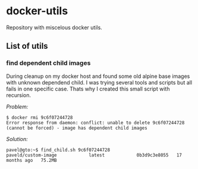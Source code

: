 # docker-utils

Repository with miscelous docker utils.

## List of utils

### find dependent child images

During cleanup on my docker host and found some old alpine base images with unknown dependend child. I was trying several tools and scripts but all fails in one specific case. Thats why I created this small script with recursion.

*Problem:*
```
$ docker rmi 9c6f07244728
Error response from daemon: conflict: unable to delete 9c6f07244728 (cannot be forced) - image has dependent child images
```
*Solution:*
```
pavel@gto:~$ find_child.sh 9c6f07244728
paveld/custom-image            latest            0b3d9c3e8055   17 months ago   75.2MB
```
